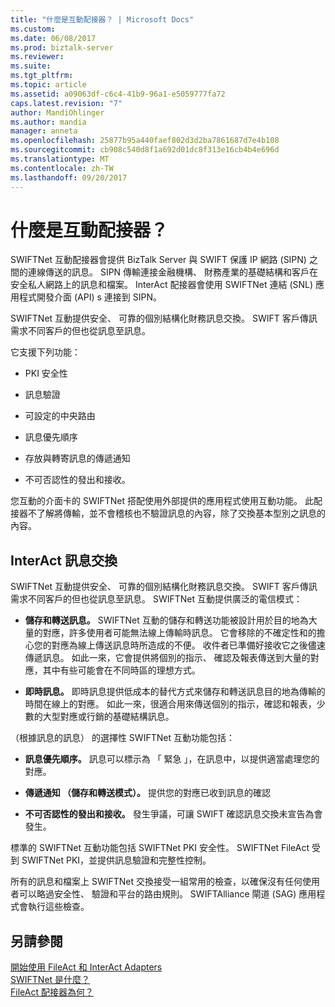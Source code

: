 ```yaml
---
title: "什麼是互動配接器？ | Microsoft Docs"
ms.custom: 
ms.date: 06/08/2017
ms.prod: biztalk-server
ms.reviewer: 
ms.suite: 
ms.tgt_pltfrm: 
ms.topic: article
ms.assetid: a09063df-c6c4-41b9-96a1-e5059777fa72
caps.latest.revision: "7"
author: MandiOhlinger
ms.author: mandia
manager: anneta
ms.openlocfilehash: 25877b95a440faef802d3d2ba7861687d7e4b108
ms.sourcegitcommit: cb908c540d8f1a692d01dc8f313e16cb4b4e696d
ms.translationtype: MT
ms.contentlocale: zh-TW
ms.lasthandoff: 09/20/2017
---
```

# <a name="what-is-the-interact-adapter"></a>什麼是互動配接器？
SWIFTNet 互動配接器會提供 BizTalk Server 與 SWIFT 保護 IP 網路 (SIPN) 之間的連線傳送的訊息。 SIPN 傳輸連接金融機構、 財務產業的基礎結構和客戶在安全私人網路上的訊息和檔案。 InterAct 配接器會使用 SWIFTNet 連結 (SNL) 應用程式開發介面 (API) s 連接到 SIPN。  
  
 SWIFTNet 互動提供安全、 可靠的個別結構化財務訊息交換。 SWIFT 客戶傳訊需求不同客戶的但也從訊息至訊息。  
  
 它支援下列功能：  
  
-   PKI 安全性  
  
-   訊息驗證  
  
-   可設定的中央路由  
  
-   訊息優先順序  
  
-   存放與轉寄訊息的傳遞通知  
  
-   不可否認性的發出和接收。  
  
 您互動的介面卡的 SWIFTNet 搭配使用外部提供的應用程式使用互動功能。 此配接器不了解將傳輸，並不會稽核也不驗證訊息的內容，除了交換基本型別之訊息的內容。  
  
## <a name="interact-message-exchange"></a>InterAct 訊息交換  
 SWIFTNet 互動提供安全、 可靠的個別結構化財務訊息交換。 SWIFT 客戶傳訊需求不同客戶的但也從訊息至訊息。 SWIFTNet 互動提供廣泛的電信模式：  
  
-   **儲存和轉送訊息。** SWIFTNet 互動的儲存和轉送功能被設計用於目的地為大量的對應，許多使用者可能無法線上傳輸時訊息。 它會移除的不確定性和的擔心您的對應為線上傳送訊息時所造成的不便。 收件者已準備好接收它之後儘速傳遞訊息。 如此一來，它會提供將個別的指示、 確認及報表傳送到大量的對應，其中有些可能會在不同時區的理想方式。  
  
-   **即時訊息。** 即時訊息提供低成本的替代方式來儲存和轉送訊息目的地為傳輸的時間在線上的對應。 如此一來，很適合用來傳送個別的指示，確認和報表，少數的大型對應或行銷的基礎結構訊息。  
  
 （根據訊息的訊息） 的選擇性 SWIFTNet 互動功能包括：  
  
-   **訊息優先順序。** 訊息可以標示為 「 緊急 」，在訊息中，以提供適當處理您的對應。  
  
-   **傳遞通知 （儲存和轉送模式）。** 提供您的對應已收到訊息的確認  
  
-   **不可否認性的發出和接收。** 發生爭議，可讓 SWIFT 確認訊息交換未宣告為會發生。  
  
 標準的 SWIFTNet 互動功能包括 SWIFTNet PKI 安全性。 SWIFTNet FileAct 受到 SWIFTNet PKI，並提供訊息驗證和完整性控制。  
  
 所有的訊息和檔案上 SWIFTNet 交換接受一組常用的檢查，以確保沒有任何使用者可以略過安全性、 驗證和平台的路由規則。 SWIFTAlliance 閘道 (SAG) 應用程式會執行這些檢查。  
  
## <a name="see-also"></a>另請參閱  
 [開始使用 FileAct 和 InterAct Adapters](../../adapters-and-accelerators/fileact-interact/getting-started-with-the-fileact-and-interact-adapters.md)   
 [SWIFTNet 是什麼？](../../adapters-and-accelerators/fileact-interact/what-is-swiftnet.md)   
 [FileAct 配接器為何？](../../adapters-and-accelerators/fileact-interact/what-is-the-fileact-adapter.md)